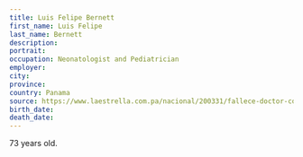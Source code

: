 ```yaml
---
title: Luis Felipe Bernett
first_name: Luis Felipe
last_name: Bernett
description: 
portrait: 
occupation: Neonatologist and Pediatrician
employer: 
city: 
province: 
country: Panama
source: https://www.laestrella.com.pa/nacional/200331/fallece-doctor-coronavirus-medicos-lamentan-partida
birth_date: 
death_date: 
---
```


73 years old.